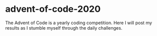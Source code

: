 # advent-of-code-2020
The Advent of Code is a yearly coding competition. Here I will post my results as I stumble myself through the daily challenges.
